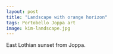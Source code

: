 ```yaml
---
layout: post
title: "Landscape with orange horizon"
tags: Portobello Joppa art
image: kim-landscape.jpg
---
```


East Lothian sunset from Joppa.
